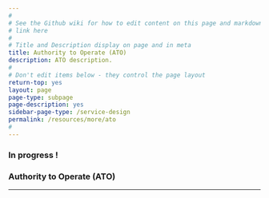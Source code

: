 ```yaml
---
#
# See the Github wiki for how to edit content on this page and markdown styles you can use:
# link here
#
# Title and Description display on page and in meta
title: Authority to Operate (ATO)
description: ATO description.
#
# Don't edit items below - they control the page layout
return-top: yes
layout: page
page-type: subpage
page-description: yes
sidebar-page-type: /service-design
permalink: /resources/more/ato
#
---
```


### In progress !

### Authority to Operate (ATO)

<!--
OTHER BITS
* AGC - what goes here?
* if new, they should start asap and finalize in beta
-->

<hr>
